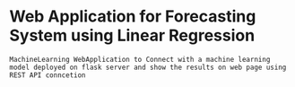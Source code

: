 # Web Application for Forecasting System using Linear Regression

    MachineLearning WebApplication to Connect with a machine learning model deployed on flask server and show the results on web page using REST API conncetion
